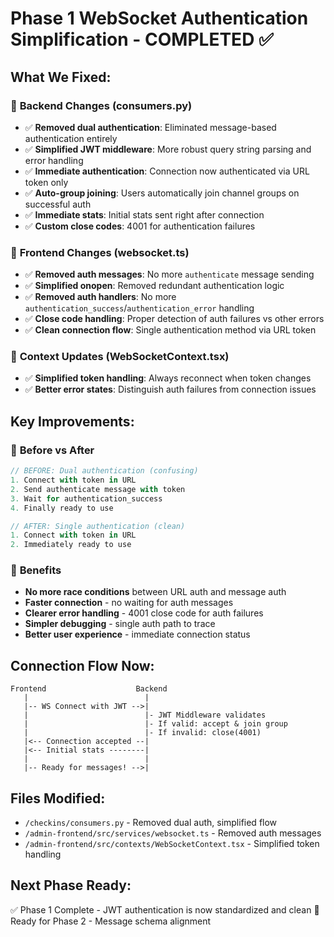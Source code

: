 # Phase 1 WebSocket Authentication Simplification - COMPLETED ✅

## What We Fixed:

### 🔧 **Backend Changes (consumers.py)**
- ✅ **Removed dual authentication**: Eliminated message-based authentication entirely
- ✅ **Simplified JWT middleware**: More robust query string parsing and error handling
- ✅ **Immediate authentication**: Connection now authenticated via URL token only
- ✅ **Auto-group joining**: Users automatically join channel groups on successful auth
- ✅ **Immediate stats**: Initial stats sent right after connection
- ✅ **Custom close codes**: 4001 for authentication failures

### 🔧 **Frontend Changes (websocket.ts)**
- ✅ **Removed auth messages**: No more `authenticate` message sending
- ✅ **Simplified onopen**: Removed redundant authentication logic
- ✅ **Removed auth handlers**: No more `authentication_success`/`authentication_error` handling
- ✅ **Close code handling**: Proper detection of auth failures vs other errors
- ✅ **Clean connection flow**: Single authentication method via URL token

### 🔧 **Context Updates (WebSocketContext.tsx)**
- ✅ **Simplified token handling**: Always reconnect when token changes
- ✅ **Better error states**: Distinguish auth failures from connection issues

## Key Improvements:

### 🚀 **Before vs After**
```typescript
// BEFORE: Dual authentication (confusing)
1. Connect with token in URL
2. Send authenticate message with token
3. Wait for authentication_success
4. Finally ready to use

// AFTER: Single authentication (clean)
1. Connect with token in URL
2. Immediately ready to use
```

### 🎯 **Benefits**
- **No more race conditions** between URL auth and message auth
- **Faster connection** - no waiting for auth messages
- **Clearer error handling** - 4001 close code for auth failures
- **Simpler debugging** - single auth path to trace
- **Better user experience** - immediate connection status

## Connection Flow Now:

```
Frontend                    Backend
   |                          |
   |-- WS Connect with JWT -->|
   |                          |- JWT Middleware validates
   |                          |- If valid: accept & join group
   |                          |- If invalid: close(4001)
   |<-- Connection accepted --|
   |<-- Initial stats --------|
   |                          |
   |-- Ready for messages! -->|
```

## Files Modified:
- `/checkins/consumers.py` - Removed dual auth, simplified flow
- `/admin-frontend/src/services/websocket.ts` - Removed auth messages
- `/admin-frontend/src/contexts/WebSocketContext.tsx` - Simplified token handling

## Next Phase Ready:
✅ Phase 1 Complete - JWT authentication is now standardized and clean
🎯 Ready for Phase 2 - Message schema alignment
